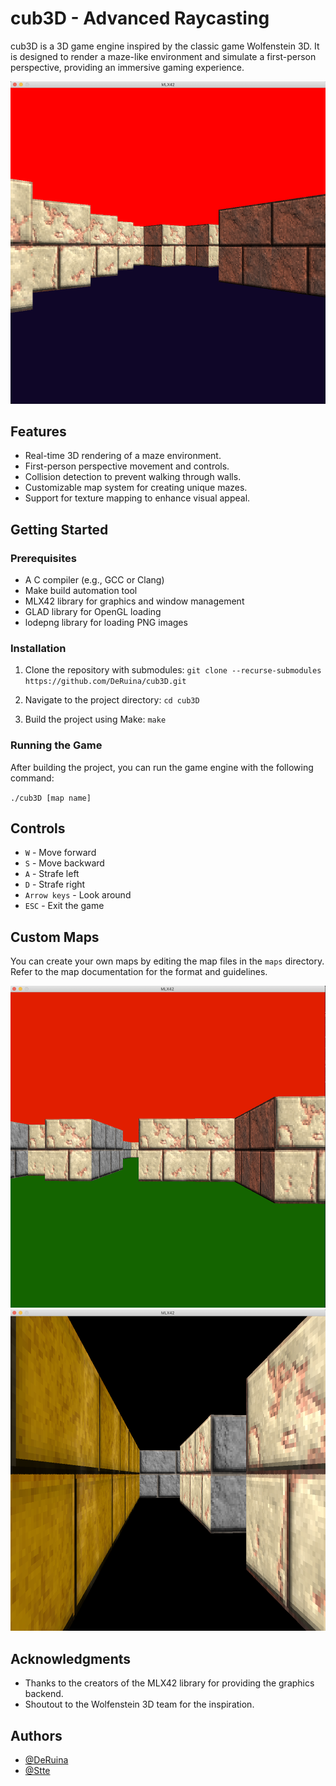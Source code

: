 
# cub3D - Advanced Raycasting

cub3D is a 3D game engine inspired by the classic game Wolfenstein 3D. It is designed to render a maze-like environment and simulate a first-person perspective, providing an immersive gaming experience.



![game_image](textures/README_IMG/2.png)


## Features

- Real-time 3D rendering of a maze environment.
- First-person perspective movement and controls.
- Collision detection to prevent walking through walls.
- Customizable map system for creating unique mazes.
- Support for texture mapping to enhance visual appeal.


## Getting Started

### Prerequisites

- A C compiler (e.g., GCC or Clang)
- Make build automation tool
- MLX42 library for graphics and window management
- GLAD library for OpenGL loading
- lodepng library for loading PNG images

### Installation

1. Clone the repository with submodules:
`git clone --recurse-submodules https://github.com/DeRuina/cub3D.git`

2. Navigate to the project directory:
 `cd cub3D`

3. Build the project using Make:
 `make`


### Running the Game

After building the project, you can run the game engine with the following command:

`./cub3D [map name]`


## Controls

- `W` - Move forward
- `S` - Move backward
- `A` - Strafe left
- `D` - Strafe right
- `Arrow keys` - Look around
- `ESC` - Exit the game

## Custom Maps

You can create your own maps by editing the map files in the `maps` directory. Refer to the map documentation for the format and guidelines.

![game_image](textures/README_IMG/3.png)
![game_image](textures/README_IMG/1.png)

## Acknowledgments

- Thanks to the creators of the MLX42 library for providing the graphics backend.
- Shoutout to the Wolfenstein 3D team for the inspiration.

## Authors

- [@DeRuina](https://github.com/DeRuina)
- [@Stte](https://github.com/Stte)
